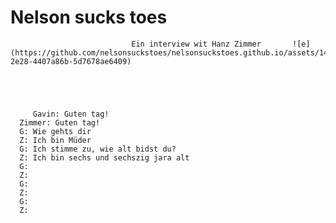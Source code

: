 # Nelson sucks toes 
                               Ein interview wit Hanz Zimmer       ![e](https://github.com/nelsonsuckstoes/nelsonsuckstoes.github.io/assets/147558893/6642a3c8-2e28-4407a86b-5d7678ae6409)





         Gavin: Guten tag!
      Zimmer: Guten tag!
      G: Wie gehts dir
      Z: Ich bin Müder
      G: Ich stimme zu, wie alt bidst du?
      Z: Ich bin sechs und sechszig jara alt
      G:
      Z:
      G:
      Z:
      G:
      Z:
        
